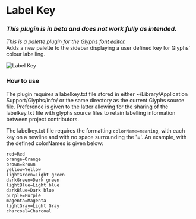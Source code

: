 # Label Key

### *This plugin is in beta and does not work fully as intended*.
*This is a palette plugin for the [Glyphs font editor](http://glyphsapp.com/).*  
Adds a new palette to the sidebar displaying a user defined key for Glyphs' colour labelling. 

![Label Key](https://github.com/RobertPratley/labelKey/blob/master/images/labelKeyExample.png "Label Key")

### How to use

The plugin requires a labelkey.txt file stored in either ~/Library/Application Support/Glyphs/info/ or the same directory as the current Glyphs source file. Preference is given to the latter allowing for the sharing of the labelkey.txt file with glyphs source files to retain labelling information between project contributors. 

The labelkey.txt file requires the formatting `colorName=meaning`, with each key on a newline and with no space surrounding the '='. An example, with the defined colorNames is given below:

```
red=Red
orange=Orange
brown=Brown
yellow=Yellow
lightGreen=Light green
darkGreen=Dark green
lightBlue=Light blue
darkBlue=Dark blue
purple=Purple
magenta=Magenta
lightGray=Light Gray
charcoal=Charcoal
```
